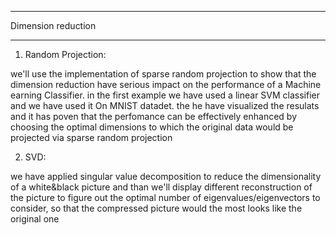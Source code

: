 ********************
Dimension reduction
*******************
1. Random Projection:

we'll use the implementation of sparse random projection to show that the dimension reduction have serious impact on the performance of a Machine earning Classifier.
in the first example we have used a linear SVM classifier and we have used it On MNIST datadet.
the he have visualized the resulats and it has poven that the perfomance can be effectively enhanced by choosing the optimal dimensions to which the original data would be projected via sparse random projection

2. SVD:

we have applied singular value decomposition to reduce the dimensionality of a white&black picture and than we'll display different reconstruction of the picture to figure out the optimal number of eigenvalues/eigenvectors to consider, so that the compressed picture would the most looks like
the original one
